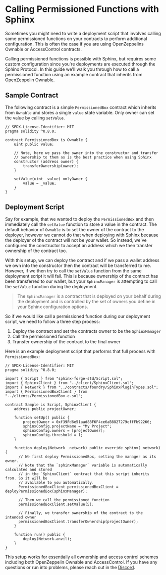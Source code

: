 # Calling Permissioned Functions with Sphinx
Sometimes you might need to write a deployment script that involves calling some permissioned functions on your contracts to perform additional configuration. This is often the case if you are using OpenZeppelins Ownable or AccessControl contracts.

Calling permissioned functions is possible with Sphinx, but requires some custom configuration since you're deployments are executed through the Sphinx Protocol. In this guide we'll walk you through how to call a permissioned function using an example contract that inherits from OpenZeppelin Ownable.

## Sample Contract
The following contract is a simple `PermissionedBox` contract which inherits from `Ownable` and stores a single `value` state variable. Only owner can set the value by calling `setValue`.

```
// SPDX-License-Identifier: MIT
pragma solidity ^0.8.0;

contract PermissionedBox is Ownable {
    uint public value;

    // Note, here we pass the owner into the constructor and transfer
    // ownership to them as is the best practice when using Sphinx
    constructor (address owner) {
        transferOwnership(owner);
    }

    setValue(uint _value) onlyOwner {
        value = _value;
    }
}
```

## Deployment Script
Say for example, that we wanted to deploy the `PermissionedBox` and then immediately call the `setValue` function to store a value in the contract. The default behavior of `Ownable` is to set the owner of the contract to the deployer, however we cannot do that when deploying with Sphinx because the deployer of the contract will not be your wallet. So instead, we've configured the constructor to accept an address which we then transfer ownership of the contract too.

With this setup, we can deploy the contract and if we pass a wallet address we own into the constructor then the contract will be transferred to me. However, if we then try to call the `setValue` function from the same deployment script it will fail. This is because ownership of the contract has been transferred to our wallet, but your `SphinxManager` is attempting to call the `setValue` function during the deployment.

> The `SphinxManager` is a contract that is deployed on your behalf during the deployment and is controlled by the set of owners you define in your Sphinx configuration options.

So if we would like call a permissioned function during our deployment script, we need to follow a three step process:
1. Deploy the contract and set the contracts owner to be the `SphinxManager`
2. Call the permissioned function
3. Transfer ownership of the contract to the final owner

Here is an example deployment script that performs that full process with `PermissionedBox`:
```
// SPDX-License-Identifier: MIT
pragma solidity ^0.8.0;

import { Script } from "sphinx-forge-std/Script.sol";
import { SphinxClient } from "../client/SphinxClient.sol";
import { Network } from "../contracts/foundry/SphinxPluginTypes.sol";
import { PermissionedBoxClient } from "../clients/PermissionedBox.c.sol";

contract Sample is Script, SphinxClient {
    address public projectOwner;

    function setUp() public {
        projectOwner = 0xf39Fd6e51aad88F6F4ce6aB8827279cffFb92266;
        sphinxConfig.projectName = "My Project";
        sphinxConfig.owners = [projectOwner];
        sphinxConfig.threshold = 1;
    }

    function deploy(Network _network) public override sphinx(_network) {
      // We first deploy PermissionedBox, setting the manager as its owner.
      // Note that the `sphinxManager` variable is automatically calculated and stored
      // in the `SphinxClient` contract that this script inherits from. So it will be
      // available to you automatically.
      PermissionedBoxClient permissionedBoxClient = deployPermissionedBox(sphinxManager);

      // Then we call the permissioned function
      permissionedBoxClient.setValue(5);

      // Finally, we transfer ownership of the contract to the intended owner
      permissionedBoxClient.transferOwnership(projectOwner);
    }

    function run() public {
        deploy(Network.anvil);
    }
}
```

This setup works for essentially all ownership and access control schemes including both OpenZeppelin Ownable and AccessControl. If you have any questions or run into problems, please reach out in the [Discord](https://discord.gg/7Gc3DK33Np).
